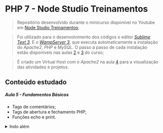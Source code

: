 # PHP 7 - Node Studio Treinamentos

> Repositório desenvolvido durante o minicurso disponível no Youtube em <a target="_blank" href="https://www.youtube.com/watch?v=XwpsxPmQN2E&list=PLwXQLZ3FdTVEITn849NlfI9BGY-hk1wkq&index=1&ab_channel=NodeStudioTreinamentos">[Node Studio Treinamentos](https://www.youtube.com/channel/UCZZ0NTtOgsLIT4Skr6GUpAw);</a>

> Foi utilizado para o desenvolvimento dos códigos o editor <a target="_blank" href="https://www.sublimetext.com/3">*Sublime Text 3*</a>. E o <a target="_blank" href="https://www.wampserver.com/en/">*WampServer 3*</a>, que executa automaticamente a instalação do _Apache2_, _PHP_ e _MySQL_. O passo a passo de cada instalação estão disponíveis nas aulas <a href="https://www.youtube.com/watch?v=kHZGupoiaBE&list=PLwXQLZ3FdTVEITn849NlfI9BGY-hk1wkq&index=2&ab_channel=NodeStudioTreinamentos">2</a> e <a href="https://www.youtube.com/watch?v=ODovicrmmiI&list=PLwXQLZ3FdTVEITn849NlfI9BGY-hk1wkq&index=3&ab_channel=NodeStudioTreinamentos">3</a> do curso;

> É criado um Virtual Host com o _Apache2_ na aula <a href="https://www.youtube.com/watch?v=BPhp3hddSt8&list=PLwXQLZ3FdTVEITn849NlfI9BGY-hk1wkq&index=4&ab_channel=NodeStudioTreinamentos">4</a> para a visualização das atividades e projetos.



## Conteúdo estudado

##### Aula 5 - Fundamentos Básicos

   - Tags de comentários;
   - Tags de abertura e fechamento PHP;
   - Funções echo e print.

<details>
    <summary>Indo além</summary>
    
    Qual a diferença das funções 'echo' e 'print' ?
    <ul>
        <strong>print</strong>
    		<li>Pode ser utilizada em expressões e retorna <em>true</em> como resultado.</li><br>
        <strong>echo</strong>
            <li>Retorna um tipo <em>void</em>, portanto não pode ser usada em expressões;</li>
            <li>É possível utilizar vários argumentos separados por vírgula;</li>
            <li>É um pouco mais rápida.</li>
    </ul>
</details>









